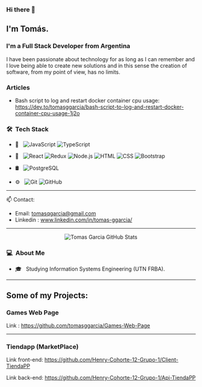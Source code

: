 ### Hi there 👋

## I'm Tomás.

### I'm a Full Stack Developer from Argentina


I have been passionate about technology for as long as I can remember and I love being able to create new solutions and in this sense the creation of software, from my point of view, has no limits.

### Articles

- Bash script to log and restart docker container cpu usage: https://dev.to/tomasggarcia/bash-script-to-log-and-restart-docker-container-cpu-usage-1j2o


### 🛠 &nbsp;Tech Stack

- 📝 &nbsp;
  ![JavaScript](https://img.shields.io/badge/-JavaScript-333333?style=flat&logo=javascript)
  ![TypeScript](https://img.shields.io/badge/-TypeScript-333333?style=flat&logo=typescript)

- 🔧 &nbsp;
  ![React](https://img.shields.io/badge/-React-333333?style=flat&logo=react)
  ![Redux](https://img.shields.io/badge/-Redux-333333?style=flat&logo=redux)
  ![Node.js](https://img.shields.io/badge/-Node.js-333333?style=flat&logo=node.js)
  ![HTML](https://img.shields.io/badge/-HTML-333333?style=flat&logo=HTML5)
  ![CSS](https://img.shields.io/badge/-CSS-333333?style=flat&logo=CSS3&logoColor=1572B6)
  ![Bootstrap](https://img.shields.io/badge/-Bootstrap-333333?style=flat&logo=bootstrap&logoColor=563D7C)
- 🛢 &nbsp;
  ![PostgreSQL](https://img.shields.io/badge/PostgreSQL-333333?style=flat&logo=postgresql&logoColor=white)
- ⚙️ &nbsp;
  ![Git](https://img.shields.io/badge/-Git-333333?style=flat&logo=git)
  ![GitHub](https://img.shields.io/badge/-GitHub-333333?style=flat&logo=github)

---
 :mailbox: Contact:
- Email: tomasqgarcia@gmail.com
- Linkedin : www.linkedin.com/in/tomas-ggarcia/

---

<p align="center">
    <img align="center" alt="Tomas Garcia GitHub Stats" src="https://github-readme-stats.vercel.app/api/top-langs/?username=tomasggarcia&layout=compact" />
</p>

### 💻 &nbsp;About Me 


- 🎓 &nbsp; Studying Information Systems Engineering (UTN FRBA).

---

## Some of my Projects:

### Games Web Page
Link : https://github.com/tomasggarcia/Games-Web-Page

---
### Tiendapp (MarketPlace)
Link front-end: https://github.com/Henry-Cohorte-12-Grupo-1/Client-TiendaPP

Link back-end: https://github.com/Henry-Cohorte-12-Grupo-1/Api-TiendaPP




